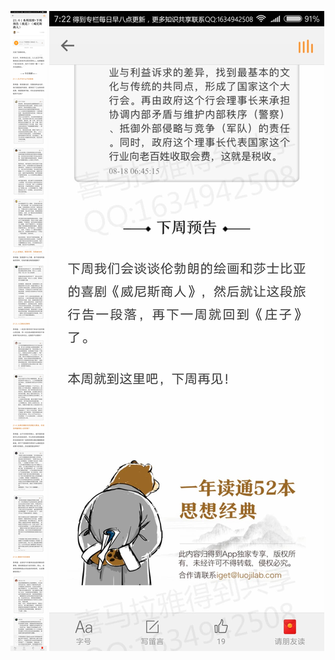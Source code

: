 ![](../../images/2017年08月/XY0819本周放榜+下周预告《夜巡》《威尼斯商人》.jpg)
![](../../images/2017年08月/XY0819本周放榜+下周预告《夜巡》《威尼斯商人》2.jpg)
